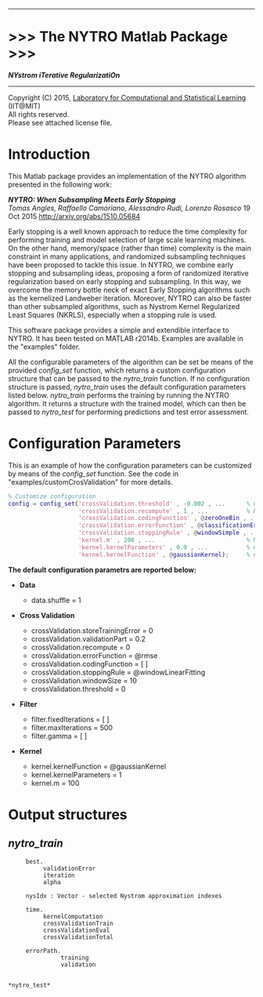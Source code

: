 
-------------------------------------
\>\>\> The NYTRO Matlab Package  \>\>\> 
========================
***NYstrom iTerative RegularizatiOn***

-------------------------------------


Copyright (C) 2015, [Laboratory for Computational and Statistical Learning](https://lcsl.mit.edu) (IIT@MIT)\
All rights reserved.\
Please see attached license file.

Introduction
============

This Matlab package provides an implementation of the NYTRO algorithm presented in the following work:

***NYTRO: When Subsampling Meets Early Stopping***\
*Tomas Angles, Raffaello Camoriano, Alessandro Rudi, Lorenzo Rosasco*
19 Oct 2015
http://arxiv.org/abs/1510.05684

Early stopping is a well known approach to reduce the time complexity for performing training and model selection of large scale learning machines. On the other hand, memory/space (rather than time) complexity is the main constraint in many applications, and randomized subsampling techniques have been proposed to tackle this issue. In NYTRO, we combine early stopping and subsampling ideas, proposing a form of randomized iterative regularization based on early stopping and subsampling. In this way, we overcome the memory bottle neck of exact Early Stopping algorithms such as the kernelized Landweber iteration. Moreover, NYTRO can also be faster than other subsampled algorithms, such as Nystrom Kernel Regularized Least Squares (NKRLS), especially when a stopping rule is used.

This software package provides a simple and extendible interface to NYTRO. It has been tested on MATLAB r2014b. Examples are available  in the "examples" folder.

All the configurable parameters of the algorithm can be set be means of the provided *config_set* function, which returns a custom configuration structure that can be passed to the *nytro_train* function. If no configuration structure is passed, *nytro_train* uses the default configuration parameters listed below. *nytro_train* performs the training by running the NYTRO algorithm. It returns a structure with the trained model, which can then be passed to *nytro_test* for performing predictions and test error assessment.


Configuration Parameters
====
This is an example of how the configuration parameters can be customized by means of the *config_set* function. See the code in "examples/customCrosValidation" for more details.

```matlab
% Customize configuration
config = config_set('crossValidation.threshold' , -0.002 , ...      % Change stopping rule threshold
                    'crossValidation.recompute' , 1 , ...           % Recompute the solution after cross validation
                    'crossValidation.codingFunction' , @zeroOneBin , ...   % Change coding function
                    'crossValidation.errorFunction' , @classificationError , ...   % Change error function
                    'crossValidation.stoppingRule' , @windowSimple , ...   % Change stopping rule function
                    'kernel.m' , 200 , ...                          % Modify the subsampling level (default m = 100)
                    'kernel.kernelParameters' , 0.9 , ...           % Change kernel parameter (sigma)
                    'kernel.kernelFunction' , @gaussianKernel);     % Change kernel function
```

**The default configuration parametrs are reported below:**
* **Data**
    * data.shuffle = 1

* **Cross Validation**
    * crossValidation.storeTrainingError = 0
    * crossValidation.validationPart = 0.2
    * crossValidation.recompute = 0
    * crossValidation.errorFunction = @rmse
    * crossValidation.codingFunction = [ ]
    * crossValidation.stoppingRule = @windowLinearFitting
    * crossValidation.windowSize = 10
    * crossValidation.threshold = 0

* **Filter**
    * filter.fixedIterations  = [ ]
    * filter.maxIterations  = 500
    * filter.gamma  = [ ]

* **Kernel**
    * kernel.kernelFunction  = @gaussianKernel
    * kernel.kernelParameters = 1
    * kernel.m = 100
    
    
    
    
Output structures
======

*nytro_train*
----

         best.
              validationError
              iteration
              alpha

         nysIdx : Vector - selected Nystrom approximation indexes

         time.
              kernelComputation
              crossValidationTrain
              crossValidationEval
              crossValidationTotal

         errorPath.
                   training
                   validation
```

*nytro_test*
